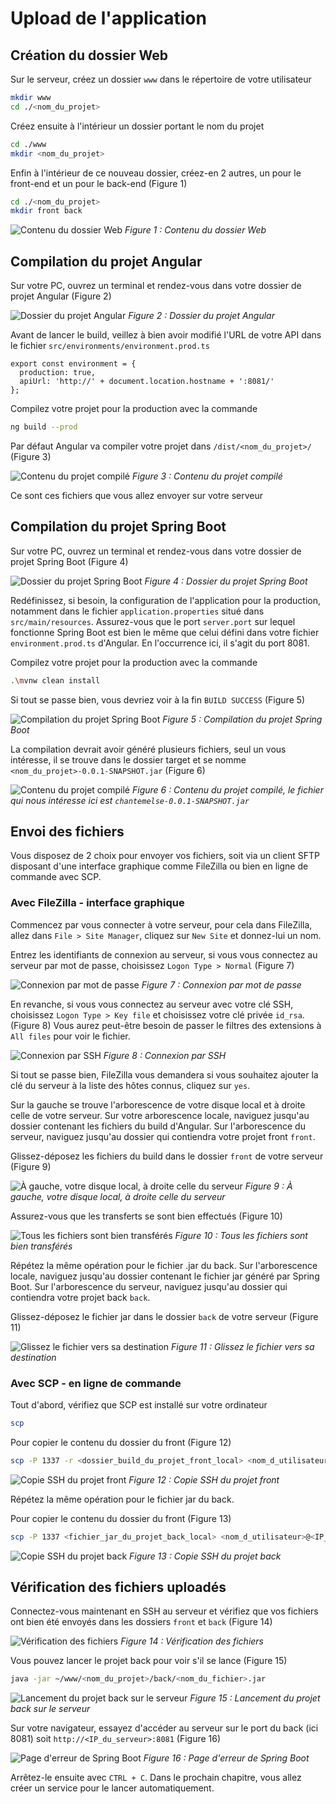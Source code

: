 # Upload de l'application

## Création du dossier Web

Sur le serveur, créez un dossier `www` dans le répertoire de votre utilisateur
``` bash
mkdir www
cd ./<nom_du_projet>
```

Créez ensuite à l'intérieur un dossier portant le nom du projet
``` bash
cd ./www
mkdir <nom_du_projet>
```

Enfin à l'intérieur de ce nouveau dossier, créez-en 2 autres, un pour le front-end et un pour le back-end (Figure 1)
``` bash
cd ./<nom_du_projet>
mkdir front back
```

![Contenu du dossier Web](./www-dir.jpg)
*Figure 1 : Contenu du dossier Web*

## Compilation du projet Angular

Sur votre PC, ouvrez un terminal et rendez-vous dans votre dossier de projet Angular (Figure 2)

![Dossier du projet Angular](./angular_dir.jpg)
*Figure 2 : Dossier du projet Angular*

Avant de lancer le build, veillez à bien avoir modifié l'URL de votre API dans le fichier `src/environments/environment.prod.ts`
``` ts{3}
export const environment = {
  production: true,
  apiUrl: 'http://' + document.location.hostname + ':8081/'
};
```

Compilez votre projet pour la production avec la commande
``` bash
ng build --prod
``` 

Par défaut Angular va compiler votre projet dans `/dist/<nom_du_projet>/` (Figure 3)

![Contenu du projet compilé](./angular_dist.jpg)
*Figure 3 : Contenu du projet compilé*

Ce sont ces fichiers que vous allez envoyer sur votre serveur

## Compilation du projet Spring Boot

Sur votre PC, ouvrez un terminal et rendez-vous dans votre dossier de projet Spring Boot (Figure 4)

![Dossier du projet Spring Boot](./spring_boot_dir.jpg)
*Figure 4 : Dossier du projet Spring Boot*

Redéfinissez, si besoin, la configuration de l'application pour la production, notamment dans le fichier `application.properties` situé dans `src/main/resources`.
Assurez-vous que le port `server.port` sur lequel fonctionne Spring Boot est bien le même que celui défini dans votre fichier `environment.prod.ts` d'Angular. En l'occurrence ici, il s'agit du port 8081.

Compilez votre projet pour la production avec la commande
``` bash
.\mvnw clean install
``` 

Si tout se passe bien, vous devriez voir à la fin `BUILD SUCCESS` (Figure 5)

![Compilation du projet Spring Boot](./spring_boot_build_success.jpg)
*Figure 5 : Compilation du projet Spring Boot*

La compilation devrait avoir généré plusieurs fichiers, seul un vous intéresse, il se trouve dans le dossier target et se nomme `<nom_du_projet>-0.0.1-SNAPSHOT.jar` (Figure 6)

![Contenu du projet compilé](./spring_boot_dist.jpg)
*Figure 6 : Contenu du projet compilé, le fichier qui nous intéresse ici est `chantemelse-0.0.1-SNAPSHOT.jar`*

## Envoi des fichiers

Vous disposez de 2 choix pour envoyer vos fichiers, soit via un client SFTP disposant d'une interface graphique comme FileZilla ou bien en ligne de commande avec SCP.

### Avec FileZilla - interface graphique

Commencez par vous connecter à votre serveur, pour cela dans FileZilla, allez dans `File > Site Manager`, cliquez sur `New Site` et donnez-lui un nom.

Entrez les identifiants de connexion au serveur, si vous vous connectez au serveur par mot de passe, choisissez `Logon Type > Normal` (Figure 7)

![Connexion par mot de passe](./filezilla_password.jpg)
*Figure 7 : Connexion par mot de passe*

En revanche, si vous vous connectez au serveur avec votre clé SSH, choisissez `Logon Type > Key file` et choisissez votre clé privée `id_rsa`. (Figure 8)
Vous aurez peut-être besoin de passer le filtres des extensions à `All files` pour voir le fichier.

![Connexion par SSH](./filezilla_ssh_key.jpg)
*Figure 8 : Connexion par SSH*

Si tout se passe bien, FileZilla vous demandera si vous souhaitez ajouter la clé du serveur à la liste des hôtes connus, cliquez sur `yes`.

Sur la gauche se trouve l'arborescence de votre disque local et à droite celle de votre serveur.
Sur votre arborescence locale, naviguez jusqu'au dossier contenant les fichiers du build d'Angular.
Sur l'arborescence du serveur, naviguez jusqu'au dossier qui contiendra votre projet front `front`.

Glissez-déposez les fichiers du build dans le dossier `front` de votre serveur (Figure 9)

![À gauche, votre disque local, à droite celle du serveur](./filezilla_local_remote_upload_front.jpg)
*Figure 9 : À gauche, votre disque local, à droite celle du serveur*

Assurez-vous que les transferts se sont bien effectués (Figure 10)

![Tous les fichiers sont bien transférés](./filezilla_succesful_upload_front.jpg)
*Figure 10 : Tous les fichiers sont bien transférés*

Répétez la même opération pour le fichier .jar du back.
Sur l'arborescence locale, naviguez jusqu'au dossier contenant le fichier jar généré par Spring Boot.
Sur l'arborescence du serveur, naviguez jusqu'au dossier qui contiendra votre projet back `back`.

Glissez-déposez le fichier jar dans le dossier `back` de votre serveur (Figure 11)

![Glissez le fichier vers sa destination](./filezilla_local_remote_upload_back.jpg)
*Figure 11 : Glissez le fichier vers sa destination*

### Avec SCP - en ligne de commande

Tout d'abord, vérifiez que SCP est installé sur votre ordinateur
``` bash
scp
``` 

Pour copier le contenu du dossier du front (Figure 12)
``` bash
scp -P 1337 -r <dossier_build_du_projet_front_local> <nom_d_utilisateur>@<IP_du_serveur>:<dossier_du_projet_front_remote>
``` 

![Copie SSH du projet front](./scp_local_remote_upload_front.jpg)
*Figure 12 : Copie SSH du projet front*

<Alert message="Notez ici l'utilisation du drapeau <code>-R</code> pour récursive et de <code>/*</code> après le nom du dossier projet en local pour indiquer de copier l'ensemble des fichiers du dossier et de ses sous-dossiers."/>

Répétez la même opération pour le fichier jar du back.

Pour copier le contenu du dossier du front (Figure 13)
``` bash
scp -P 1337 <fichier_jar_du_projet_back_local> <nom_d_utilisateur>@<IP_du_serveur>:<dossier_du_projet_back_remote>
``` 

![Copie SSH du projet back](./scp_local_remote_upload_back.jpg)
*Figure 13 : Copie SSH du projet back*

## Vérification des fichiers uploadés

Connectez-vous maintenant en SSH au serveur et vérifiez que vos fichiers ont bien été envoyés dans les dossiers `front` et `back` (Figure 14)

![Vérification des fichiers](./upload-check.jpg)
*Figure 14 : Vérification des fichiers*

Vous pouvez lancer le projet back pour voir s'il se lance (Figure 15)
``` bash
java -jar ~/www/<nom_du_projet>/back/<nom_du_fichier>.jar
``` 

![Lancement du projet back sur le serveur](./launch_java.jpg)
*Figure 15 : Lancement du projet back sur le serveur*

Sur votre navigateur, essayez d'accéder au serveur sur le port du back (ici 8081) soit `http://<IP_du_serveur>:8081` (Figure 16)

![Page d'erreur de Spring Boot](./index_back.jpg)
*Figure 16 : Page d'erreur de Spring Boot*

Arrêtez-le ensuite avec `CTRL + C`. Dans le prochain chapitre, vous allez créer un service pour le lancer automatiquement.
